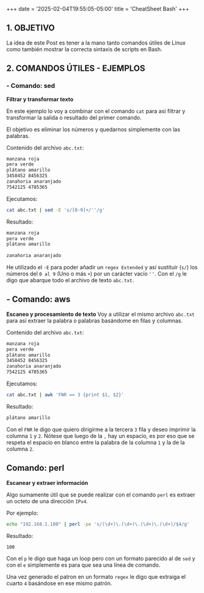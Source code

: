 +++
date = '2025-02-04T19:55:05-05:00'
title = 'CheatSheet Bash'
+++

## 1. OBJETIVO
La idea de este Post es tener a la mano tanto comandos útiles de Linux como también mostrar la correcta sintaxis de scripts en Bash.

## 2. COMANDOS ÚTILES - EJEMPLOS

### - Comando: sed
**Filtrar y transformar texto**

En este ejemplo lo voy a combinar con el comando `cat` para así filtrar y transformar la salida o resultado del primer comando.

El objetivo es eliminar los números y quedarnos simplemente con las palabras.

Contenido del archivo `abc.txt`:
```bash
manzana roja
pera verde
plátano amarillo
3458452 8456325
zanahoria anaranjado
7542125 4785365
```
Ejecutamos:
```bash
cat abc.txt | sed -E 's/[0-9]+/''/g'
```
Resultado:
```bash
manzana roja
pera verde
plátano amarillo
 
zanahoria anaranjado

```
He utilizado el `-E` para poder añadir un `regex Extended` y así sustituir (`s/`) los números del `0 al 9` (Uno o más `+`) por un carácter vacío `''`. Con el `/g` le digo que abarque todo el archivo de texto `abc.txt`.

## - Comando: aws
**Escaneo y procesamiento de texto**
Voy a utilizar el mismo archivo `abc.txt` para así extraer la palabra o palabras basándome en filas y columnas.

Contenido del archivo `abc.txt`:
```bash
manzana roja
pera verde
plátano amarillo
3458452 8456325
zanahoria anaranjado
7542125 4785365
```
Ejecutamos:
```bash
cat abc.txt | awk 'FNR == 3 {print $1, $2}'
```
Resultado:
```bash
plátano amarillo
```
Con el `FNR` le digo que quiero dirigirme a la tercera `3` fila y deseo imprimir la columna `1` y `2`.
Nótese que luego de la `,` hay un espacio, es por eso que se respeta el espacio en blanco entre la palabra de la columna `1` y la de la columna `2`.

## Comando: perl
**Escanear y extraer información**

Algo sumamente útil que se puede realizar con el comando `perl` es extraer un octeto de una dirección `IPv4`.

Por ejemplo:
```bash
echo "192.168.1.100" | perl -pe 's/(\d+)\.(\d+)\.(\d+)\.(\d+)/$4/g'
```
Resultado:
```bash
100
```
Con el `p` le digo que haga un loop pero con un formato parecido al de `sed` y con el `e` simplemente es para que sea una línea de comando.

Una vez generado el patron en un formato `regex` le digo que extraiga el cuarto `4` basándose en ese mismo patrón.

